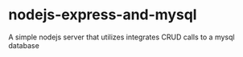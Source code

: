 # nodejs-express-and-mysql
A simple nodejs server that utilizes integrates CRUD calls to a mysql database 
